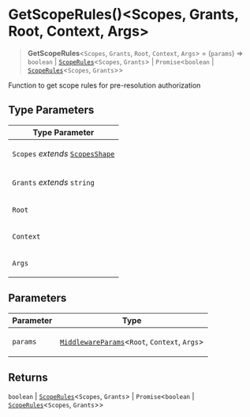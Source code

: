 # GetScopeRules()\<Scopes, Grants, Root, Context, Args\>

> **GetScopeRules**\<`Scopes`, `Grants`, `Root`, `Context`, `Args`\> = (`params`) => `boolean` \| [`ScopeRules`](ScopeRules.md)\<`Scopes`, `Grants`\> \| `Promise`\<`boolean` \| [`ScopeRules`](ScopeRules.md)\<`Scopes`, `Grants`\>\>

Function to get scope rules for pre-resolution authorization

## Type Parameters

<table>
<thead>
<tr>
<th>Type Parameter</th>
</tr>
</thead>
<tbody>
<tr>
<td>

`Scopes` _extends_ [`ScopesShape`](ScopesShape.md)

</td>
</tr>
<tr>
<td>

`Grants` _extends_ `string`

</td>
</tr>
<tr>
<td>

`Root`

</td>
</tr>
<tr>
<td>

`Context`

</td>
</tr>
<tr>
<td>

`Args`

</td>
</tr>
</tbody>
</table>

## Parameters

<table>
<thead>
<tr>
<th>Parameter</th>
<th>Type</th>
</tr>
</thead>
<tbody>
<tr>
<td>

`params`

</td>
<td>

[`MiddlewareParams`](../../core/index/type-aliases/MiddlewareParams.md)\<`Root`, `Context`, `Args`\>

</td>
</tr>
</tbody>
</table>

## Returns

`boolean` \| [`ScopeRules`](ScopeRules.md)\<`Scopes`, `Grants`\> \| `Promise`\<`boolean` \| [`ScopeRules`](ScopeRules.md)\<`Scopes`, `Grants`\>\>
